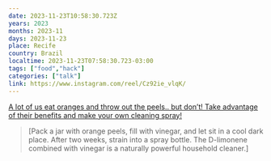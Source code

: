 ```yaml
---
date: 2023-11-23T10:58:30.723Z
years: 2023
months: 2023-11
days: 2023-11-23
place: Recife
country: Brazil
localtime: 2023-11-23T07:58:30.723-03:00
tags: ["food","hack"]
categories: ["talk"]
link: https://www.instagram.com/reel/Cz92ie_vlqK/
---
```

[A lot of us eat oranges and throw out the peels.. but don’t! Take advantage of their benefits and make your own cleaning spray!](https://www.instagram.com/reel/Cz92ie_vlqK/)

> [Pack a jar with orange peels, fill with vinegar, and let sit in a cool dark place. After two weeks, strain into a spray bottle. The D-limonene combined with vinegar is a naturally powerful household cleaner.]
